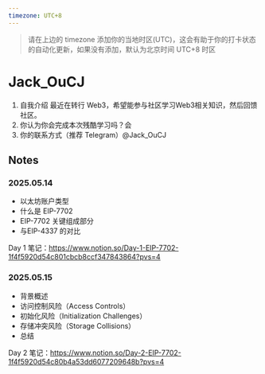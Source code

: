 ```yaml
---
timezone: UTC+8
---
```


> 请在上边的 timezone 添加你的当地时区(UTC)，这会有助于你的打卡状态的自动化更新，如果没有添加，默认为北京时间 UTC+8 时区


# Jack_OuCJ

1. 自我介绍 最近在转行 Web3，希望能参与社区学习Web3相关知识，然后回馈社区。
2. 你认为你会完成本次残酷学习吗？会
3. 你的联系方式（推荐 Telegram）@Jack_OuCJ

## Notes

<!-- Content_START -->

### 2025.05.14
* 以太坊账户类型
* 什么是 EIP-7702
* EIP-7702 关键组成部分
* 与EIP-4337 的对比

Day 1 笔记：https://www.notion.so/Day-1-EIP-7702-1f4f5920d54c801cbcb8ccf347843864?pvs=4

### 2025.05.15

* 背景概述
* 访问控制风险（Access Controls）
* 初始化风险（Initialization Challenges）
* 存储冲突风险（Storage Collisions）
* 总结

Day 2 笔记：https://www.notion.so/Day-2-EIP-7702-1f4f5920d54c80b4a53dd6077209648b?pvs=4
